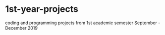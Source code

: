 # 1st-year-projects
coding and programming projects from 1st academic semester September - December 2019
